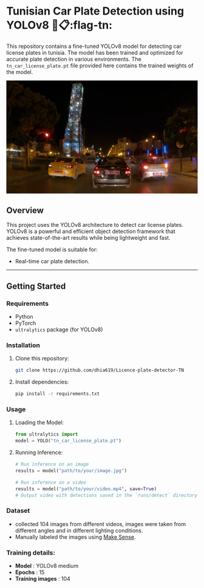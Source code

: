 # Tunisian Car Plate Detection using YOLOv8 🚗📋:flag-tn:

This repository contains a fine-tuned YOLOv8 model for detecting car license plates in tunisia. The model has been trained and optimized for accurate plate detection in various environments. The `tn_car_license_plate.pt` file provided here contains the trained weights of the model.

![demo](demo.png)

## Overview
This project uses the YOLOv8 architecture to detect car license plates. YOLOv8 is a powerful and efficient object detection framework that achieves state-of-the-art results while being lightweight and fast.

The fine-tuned model is suitable for:
- Real-time car plate detection.

---

## Getting Started

### Requirements
- Python
- PyTorch
- `ultralytics` package (for YOLOv8)

### Installation
1. Clone this repository:
   ```bash
   git clone https://github.com/dhia619/Licence-plate-detector-TN
   ```
2. Install dependencies:
    ```bash
    pip install -r requirements.txt
    ```

### Usage
1. Loading the Model:
    ```python
    from ultralytics import 
    model = YOLO("tn_car_license_plate.pt")
    ```
2. Running Inference:
    ```python
    # Run inference on an image
    results = model("path/to/your/image.jpg")
    ```
    
    ```python
    # Run inference on a video
    results = model("path/to/your/video.mp4", save=True)
    # Output video with detections saved in the `runs/detect` directory
    ```
### Dataset
- collected 104 images from different videos, images were taken from different angles and in different lighting conditions.
- Manually labeled the images using [Make Sense](https://www.makesense.ai/).

### Training details:
- **Model** : YOLOv8 medium
- **Epochs** : 15
- **Training images** : 104
